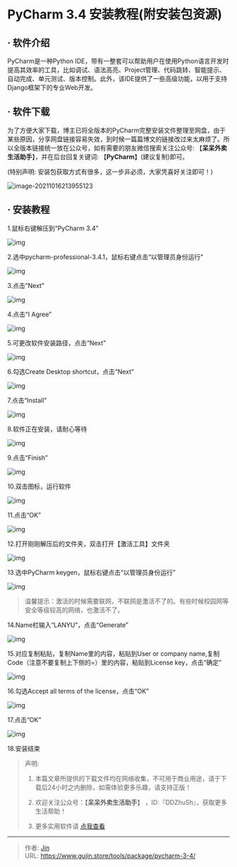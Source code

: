 # PyCharm 3.4 安装教程(附安装包资源)


## · 软件介绍
PyCharm是一种Python IDE，带有一整套可以帮助用户在使用Python语言开发时提高其效率的工具，比如调试、语法高亮、Project管理、代码跳转、智能提示、自动完成、单元测试、版本控制。此外，该IDE提供了一些高级功能，以用于支持Django框架下的专业Web开发。

## · 软件下载
为了方便大家下载，博主已将全版本的PyCharm完整安装文件整理至网盘，由于某些原因，分享网盘链接容易失效，到时候一篇篇博文的链接改过来太麻烦了。所以全版本链接统一放在公众号，如有需要的朋友微信搜索关注公众号: 【**呆呆外卖生活助手**】，并在后台回复关键词: 【**PyCharm**】(建议复制)即可。

(特别声明: 安装包获取方式有很多，这一步非必须，大家凭喜好关注即可！)

![image-20211016213955123](https://img.gujin.store/img/image-20211016213955123.png)

## · 安装教程

1.鼠标右键解压到“PyCharm 3.4”

![img](https://img.gujin.store/img/v2-2bdf047c0656e601629a0dbf54fb5fdc_720w.png)

2.选中pycharm-professional-3.4.1，鼠标右键点击“以管理员身份运行”

![img](https://img.gujin.store/img/v2-319ddc88fc6199f61397b575ddc89a5b_720w.png)

3.点击“Next”

![img](https://img.gujin.store/img/v2-acd6b3413d6732027b9689244e6f56fc_720w.png)

4.点击“I Agree”

![img](https://img.gujin.store/img/v2-3269dc8eb6a2aeb1e60c586e684e5fdc_720w.png)

5.可更改软件安装路径，点击“Next”

![img](https://img.gujin.store/img/v2-0b39cf8769181b1a0123b80db92ab468_720w.png)

6.勾选Create Desktop shortcut，点击“Next”

![img](https://img.gujin.store/img/v2-1deb3dbf157928fa8d8c95741a85497a_720w.png)

7.点击“Install”

![img](https://img.gujin.store/img/v2-560c20a4a74e91c8dd58bfd150a65e00_720w.png)

8.软件正在安装，请耐心等待

![img](https://img.gujin.store/img/v2-55eb3ff57ce58b07b01f09fe7c292c6c_720w.png)

9.点击“Finish”

![img](https://img.gujin.store/img/v2-b283725683a4adb1e6f035602dc3476a_720w.png)

10.双击图标，运行软件

![img](https://img.gujin.store/img/v2-e4555e4c7fb79295cc0f80a0c9c57317_720w.png)

11.点击“OK”

![img](https://img.gujin.store/img/v2-101d7b6fa7fff80e4548ce272fb7b108_720w.png)

12.打开刚刚解压后的文件夹，双击打开【激活工具】文件夹

![img](https://img.gujin.store/img/v2-c70a83c9f3bbf57d3a043737f9d84ca4_720w.png)

13.选中PyCharm keygen，鼠标右键点击“以管理员身份运行”

![img](https://img.gujin.store/img/v2-d57b7ed95e78c095213545c7f30ecb17_720w.png)

> 温馨提示：激活的时候需要联网，不联网是激活不了的。有些时候校园网等安全等级较高的网络，也激活不了。

14.Name栏输入“LANYU”，点击“Generate”

![img](https://img.gujin.store/img/v2-3b15e36a9af6feff31de8ae8dc2f85a4_720w.png)

15.对应复制粘贴，复制Name里的内容，粘贴到User or company name,复制Code（注意不要复制上下侧的=）里的内容，粘贴到License key，点击“确定”

![img](https://img.gujin.store/img/v2-b070aa7708552f5f201c9c02b1cf6c7c_720w.png)

16.勾选Accept all terms of the license，点击“OK”

![img](https://img.gujin.store/img/v2-bf8304f4b18f961821381e83a6218b21_720w.png)

17.点击“OK”

![img](https://img.gujin.store/img/v2-93a283e3730cd6d419af3f7f2bf6388b_720w.png)

18.安装结束




> 声明: 
>
> 1. 本篇文章所提供的下载文件均在网络收集，不可用于商业用途，请于下载后24小时之内删除，如需体验更多乐趣，请支持正版！
>
> 2. 欢迎关注公众号：【**呆呆外卖生活助手**】 ，ID:『DDZhuSh』，获取更多生活帮助！
>
> 3. 更多实用软件请  [点我查看](/tools)

---

> 作者: [Jin](https://img.gujin.store/img/favicon.ico)  
> URL: https://www.gujin.store/tools/package/pycharm-3-4/  

